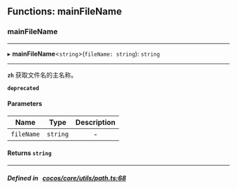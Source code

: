 ## Functions: mainFileName

### mainFileName


___
▸ **mainFileName**<`string`\>(`fileName: string`): `string`
___


**`zh`** 获取文件名的主名称。



**`deprecated`** 




#### Parameters

| Name | Type | Description |
| :------: | :------: | :------: |
| `fileName` | `string` | - |

#### Returns `string` 
___


##### Defined in &nbsp;   [cocos/core/utils/path.ts:68](https://github.com/cocos-creator/engine/blob/c7bf6b8a9/cocos/core/utils/path.ts#L68)&nbsp;
